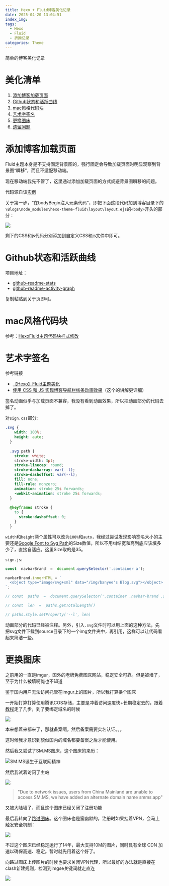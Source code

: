 ```yaml
---
title: Hexo + Fluid博客美化记录
date: 2025-04-20 13:04:51
index_img:
tags:
  - Hexo
  - Fluid
  - 折腾记录
categories: Theme
---
```

简单的博客美化记录
<!-- more -->

# 美化清单

1. [添加博客加载页面](#添加博客加载页面)
2. [Github状态和活跃曲线](#github状态和活跃曲线)
3. [mac风格代码块](#mac风格代码块)
4. [艺术字签名](#艺术字签名)
5. [更换图床](#更换图床)
6. [遗留问题](#遗留问题)


# 添加博客加载页面

Fluid主题本身是不支持固定背景图的，强行固定会导致加载页面时明显观察到背景图“瞬移”，而且不适配移动端。

现在移动端我先不管了，这里通过添加加载页面的方式规避背景图瞬移的问题。

代码源自该[实例](https://www.zywvvd.com/notes/hexo/theme/fluid/fluid-loading/fluid-loading/)

关于第一步，“在bodyBegin注入元素代码”，即把下面这段代码加到博客目录下的`\Blogs\node_modules\hexo-theme-fluid\layout\layout.ejs`的`<body>`开头的部分：

![](https://i.imgur.com/SGhKbvj.png)

剩下的CSS和js代码分别添加到自定义CSS和js文件中即可。

# Github状态和活跃曲线

项目地址：

- [github-readme-stats](https://github.com/anuraghazra/github-readme-stats?tab=readme-ov-file)
- [github-readme-activity-graph](https://github.com/Ashutosh00710/github-readme-activity-graph)

复制粘贴到关于页即可。

# mac风格代码块

参考：[HexoFluid主题代码块样式修改](https://qingshaner.com/HexoFluid%E4%B8%BB%E9%A2%98%E4%BB%A3%E7%A0%81%E5%9D%97%E6%A0%B7%E5%BC%8F%E4%BF%AE%E6%94%B9/)

# 艺术字签名

参考链接

- [【Hexo】Fluid主题美化](https://mrna16.github.io/2024/11/14/%E3%80%90Hexo%E3%80%91Fluid%E4%B8%BB%E9%A2%98%E7%BE%8E%E5%8C%96/#%E6%A0%87%E7%AD%BE%E5%8F%98%E5%8C%96)
- [使用 CSS 和 JS 实现博客导航栏线条动画效果](https://4rozen.github.io/archives/Hexo/38001.html)（这个的讲解更详细）

签名动画似乎与加载页面不兼容，我没有看到动画效果，所以把动画部分的代码去掉了。

对`sign.css`部分:

```css
.svg {
    width: 100%;
    height: auto;
  }
  
  .svg path {
    stroke: white;
    stroke-width: 3pt;
    stroke-linecap: round;
    stroke-dasharray: var(--l);
    stroke-dashoffset: var(--l);
    fill: none;
    fill-rule: nonzero;
    animation: stroke 25s forwards;
    -webkit-animation: stroke 25s forwards;
  }
  
  @keyframes stroke {
    to {
      stroke-dashoffset: 0;
    }
  }
```

`width`和`height`两个属性可以改为`100%`和`auto`，我经过尝试发现影响签名大小的主要还是[Google Font to Svg Path](https://danmarshall.github.io/google-font-to-svg-path/)的Size数值，所以不用纠结宽和高到底应该填多少了，直接自适应。这里Size取的是35。

`sign.js`:

```js
const  navbarBrand  =  document.querySelector('.container a');

navbarBrand.innerHTML = `
  <object type="image/svg+xml" data="/img/banyee's Blog.svg"></object>
`;

// const  paths  =  document.querySelector('.container .navbar-brand .svg .g path')

// const  len  =  paths.getTotalLength()

// paths.style.setProperty('--l', len)
```

动画部分的代码已经被注释。另外，引入`.svg`文件时可以用上面的这种方法，先把svg文件下载到source目录下的一个img文件夹中，再引用，这样可以让代码看起来简洁一些。

# 更换图床

之前用的一直是imgur，国外的老牌免费图床网站，稳定安全可靠。但是被墙了，至于为什么被墙啊俺也不知道

鉴于国内用户无法访问托管在imgur上的图片，所以我打算换个图床

一开始打算打算使用腾讯COS存储，主要是冲着访问速度快+长期稳定去的，跟着[教程](https://cloud.tencent.com/developer/article/1834573)走了几步，到了要绑定域名的时候

![](https://i.imgur.com/5nHrB3T.png)

本来想着来都来了，那就备案啊，然后备案需要实名认证。。。

这时候我才意识到貌似国内的域名都要备案之后才能使用。

然后我又尝试了SM.MS图床，这个图床的来历：

![SM.MS诞生于互联网精神](https://i.imgur.com/4RJjAug.png)

然后我试着访问了主站

![](https://i.imgur.com/BOutTZH.png)

>"Due to network issues, users from China Mainland are unable to access SM.MS, we have added an alternate domain name smms.app"

又被大陆墙了，而且这个图床已经关闭了注册功能

最后我转向了[路过图床](https://imgse.com/page/about)。这个图床也是蛮幽默的，注册时如果挂着VPN，会马上触发安全机制：

![](https://i.imgur.com/bfFspUp.png)

不过这个图床已经稳定运行了14年，最大支持10M的图片，同时具有全球 CDN 加速以确保高速、稳定。暂时就先用着这个好了。

向路过图床上传图片的时候也要求关闭VPN代理，所以最好的办法就是直接在clash新建规则，检测到imgse关键词就走直连

![](https://s21.ax1x.com/2025/04/21/pE5lxs0.png)







